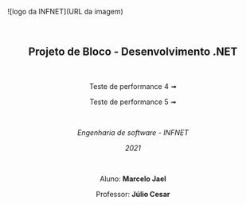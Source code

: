 ![logo da INFNET](URL da imagem)

</br>

<div align="center">

## **Projeto de Bloco - Desenvolvimento .NET**

</div>
</br>

<div align="center">

<p>Teste de performance 4 ➟</p>
<p>Teste de performance 5 ➟</p>

</div>
</br>

<div align="center">

<p><i>Engenharia de software - INFNET</i></p>
<p><i>2021</i></p>

</div>
</br>

<div align="center">

<p>Aluno: <strong>Marcelo Jael</strong></p>
<p>Professor: <strong>Júlio Cesar</strong></p>

</div>

